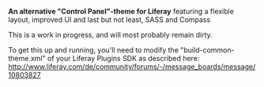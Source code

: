 **An alternative "Control Panel"-theme for Liferay**
featuring a flexible layout, improved UI and last but not least, SASS and Compass

This is a work in progress, and will most probably remain dirty.

To get this up and running, you'll need to modify the "build-common-theme.xml" of your Liferay Plugins SDK as described here: http://www.liferay.com/de/community/forums/-/message_boards/message/10803827